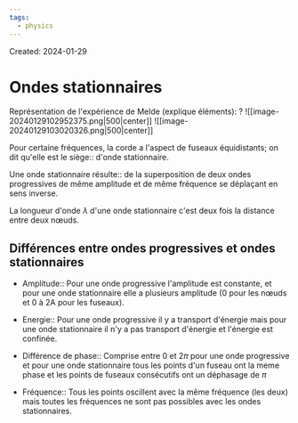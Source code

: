 ```yaml
---
tags:
  - physics
---
```

Created: 2024-01-29

# Ondes stationnaires

Représentation de l'expérience de Melde (explique éléments):
?
![[image-20240129102952375.png|500|center]]
![[image-20240129103020326.png|500|center]]
<!--SR:!2024-03-12,24,230-->



Pour certaine fréquences, la corde a l'aspect de fuseaux équidistants; on dit qu'elle est le siège:: d'onde stationnaire.
<!--SR:!2024-03-11,21,210-->

Une onde stationnaire résulte:: de la superposition de deux ondes progressives de même amplitude et de même fréquence se déplaçant en sens inverse.
<!--SR:!2024-02-21,4,182-->

La longueur d'onde $\lambda$ d'une onde stationnaire c'est deux fois la distance entre deux nœuds.

## Différences entre ondes progressives et ondes stationnaires
- Amplitude:: Pour une onde progressive l'amplitude est constante, et pour une onde stationnaire elle a plusieurs amplitude (0 pour les nœuds et 0 à 2A pour les fuseaux).
<!--SR:!2024-02-24,4,130-->
- Energie:: Pour une onde progressive il y a transport d'énergie mais pour une onde stationnaire il n'y a pas transport d'énergie et l'énergie est confinée.
<!--SR:!2024-03-06,22,250-->
- Différence de phase:: Comprise entre $0$ et $2\pi$ pour une onde progressive et pour une onde stationnaire tous les points d'un fuseau ont la meme phase et les points de fuseaux consécutifs ont un déphasage de $\pi$
<!--SR:!2024-02-21,6,150-->
- Fréquence:: Tous les points oscillent avec la même fréquence (les deux) mais toutes les fréquences ne sont pas possibles avec les ondes stationnaires.
<!--SR:!2024-02-29,10,150-->